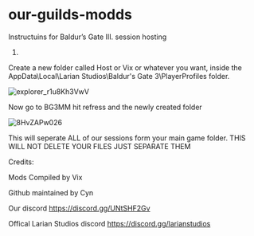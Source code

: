# our-guilds-modds
Instructuins for Baldur’s Gate III. session hosting

1)
  Create a new folder called Host or Vix or whatever you want, inside the AppData\Local\Larian Studios\Baldur's Gate 3\PlayerProfiles folder.

![explorer_r1u8Kh3VwV](https://github.com/Cszyn/our-guilds-mods/assets/147027531/751639ba-1813-4f7a-aef9-79f5590ae37a)

  Now go to BG3MM hit refress and the newly created folder

![8HvZAPw026](https://github.com/Cszyn/our-guilds-mods/assets/147027531/9a269fc5-8e04-4273-a4f7-868a51504f47)

  This will seperate ALL of our sessions form your main game folder. THIS WILL NOT DELETE YOUR FILES JUST SEPARATE THEM

Credits:

  Mods Compiled by Vix
 
  Github maintained by Cyn
 
  Our discord https://discord.gg/UNtSHF2Gv
  
  Offical Larian Studios discord https://discord.gg/larianstudios
